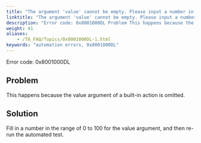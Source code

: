 ```yaml
--- 
title: "The argument 'value' cannot be empty. Please input a number in the range of 0 to 100."
linktitle: "The argument 'value' cannot be empty. Please input a number in the range of 0 to 100."
description: "Error code: 0x8001000DL Problem This happens because the value argument of a built-in action is omitted. Solution Fill in a number in the range of 0 to 100 for the value argument, and then re-run the ..."
weight: 41
aliases: 
    - /TA_FAQ/Topics/0x8001000DL-1.html
keywords: "automation errors, 0x8001000DL"
---
```


Error code: 0x8001000DL

## Problem

This happens because the value argument of a built-in action is omitted.

## Solution

Fill in a number in the range of 0 to 100 for the value argument, and then re-run the automated test.



